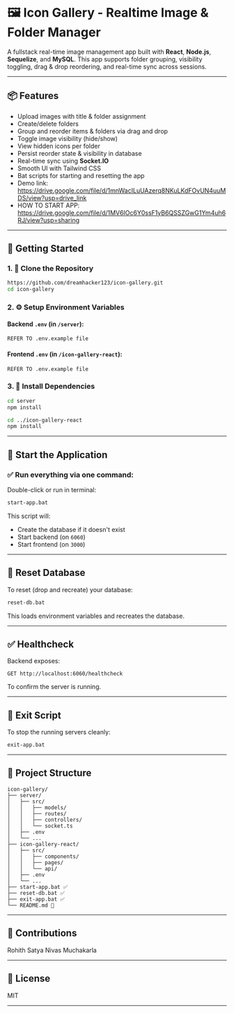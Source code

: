 # 🖼️ Icon Gallery - Realtime Image & Folder Manager

A fullstack real-time image management app built with **React**, **Node.js**, **Sequelize**, and **MySQL**. This app supports folder grouping, visibility toggling, drag & drop reordering, and real-time sync across sessions.

---

## 📦 Features

- Upload images with title & folder assignment
- Create/delete folders
- Group and reorder items & folders via drag and drop
- Toggle image visibility (hide/show)
- View hidden icons per folder
- Persist reorder state & visibility in database
- Real-time sync using **Socket.IO**
- Smooth UI with Tailwind CSS
- Bat scripts for starting and resetting the app
- Demo link: https://drive.google.com/file/d/1mnWacILuUAzerq8NKuLKdFOvUN4uuMDS/view?usp=drive_link
- HOW TO START APP: https://drive.google.com/file/d/1MV6IOc6Y0ssF1yB6QSSZGwG1Ym4uh6RJ/view?usp=sharing

---

## 🚀 Getting Started

### 1. 📁 Clone the Repository
```bash
https://github.com/dreamhacker123/icon-gallery.git
cd icon-gallery
```

### 2. ⚙️ Setup Environment Variables

#### Backend `.env` (in `/server`):
```env
REFER TO .env.example file
```

#### Frontend `.env` (in `/icon-gallery-react`):
```env
REFER TO .env.example file
```

### 3. 📂 Install Dependencies
```bash
cd server
npm install

cd ../icon-gallery-react
npm install
```

---

## 🧪 Start the Application

### ✅ Run everything via one command:
Double-click or run in terminal:
```bash
start-app.bat
```
This script will:
- Create the database if it doesn't exist
- Start backend (on `6060`)
- Start frontend (on `3000`)

---

## 🔄 Reset Database

To reset (drop and recreate) your database:
```bash
reset-db.bat
```
This loads environment variables and recreates the database.

---

## ✅ Healthcheck
Backend exposes:
```
GET http://localhost:6060/healthcheck
```
To confirm the server is running.

---

## 🛑 Exit Script
To stop the running servers cleanly:
```bash
exit-app.bat
```

---

## 📁 Project Structure
```
icon-gallery/
├── server/
│   ├── src/
│   │   ├── models/
│   │   ├── routes/
│   │   ├── controllers/
│   │   └── socket.ts
│   ├── .env
│   └── ...
├── icon-gallery-react/
│   ├── src/
│   │   ├── components/
│   │   ├── pages/
│   │   └── api/
│   ├── .env
│   └── ...
├── start-app.bat ✅
├── reset-db.bat ✅
├── exit-app.bat ✅
└── README.md 🚀
```

---

## 👏 Contributions
Rohith Satya Nivas Muchakarla

---

## 📄 License
MIT

---

